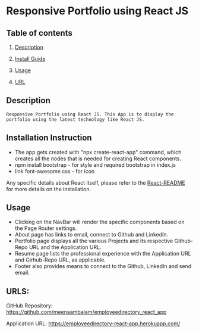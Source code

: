 
# Responsive Portfolio using React JS

## Table of contents

1. [Description](#description)

2. [Install Guide](#install)

3. [Usage](#usage)

4. [URL](#urls)
        
<div id="description"/>
        
## Description
```
Responsive Portfolio using React JS. This App is to display the portfolio using the latest technology like React JS.
```
        
<div id="install"/>
        
## Installation Instruction

* The app gets created with "npx create-react-app" command, which creates all the nodes that is needed for creating React components. 
* npm install bootstrap - for style and required bootstrap in index.js
* link font-awesome css - for icon

Any specific details about React itself, please refer to the [React-README](./React-README.md) for more details on the installation.

        
<div id="usage"/>
        
## Usage

* Clicking on the NavBar will render the specific components based on the Page Router settings.
* About page has links to email, connect to Github and LinkedIn.
* Portfolio page displays all the various Projects and its respective Github-Repo URL and the Application URL.
* Resume page lists the professional experience with the Application URL and Girhub-Repo URL, as applicable.
* Footer also provides means to connect to the Github, LinkedIn and send email.

     
  
<div id="urls"/>
        
## URLS:

GitHub Repository: https://github.com/meenaambalam/employeedirectory_react_app

Application URL: https://employeedirectory-react-app.herokuapp.com/
